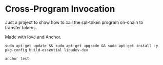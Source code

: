 # Cross-Program Invocation

Just a project to show how to call the spl-token program on-chain to transfer tokens.

Made with love and Anchor.

```
sudo apt-get update && sudo apt-get upgrade && sudo apt-get install -y pkg-config build-essential libudev-dev
```

```
anchor test
```
